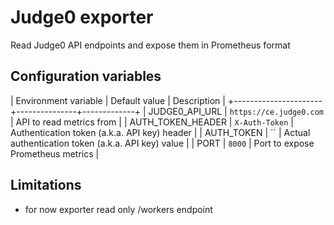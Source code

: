 Judge0 exporter
===============

Read Judge0 API endpoints and expose them in Prometheus format

Configuration variables
-----------------------

| Environment variable | Default value | Description |
+----------------------+---------------+-------------+
| JUDGE0_API_URL | `https://ce.judge0.com` | API to read metrics from |
| AUTH_TOKEN_HEADER | `X-Auth-Token` | Authentication token (a.k.a. API key) header |
| AUTH_TOKEN | `` | Actual authentication token (a.k.a. API key) value |
| PORT | `8000` | Port to expose Prometheus metrics |

Limitations
-----------

* for now exporter read only /workers endpoint

